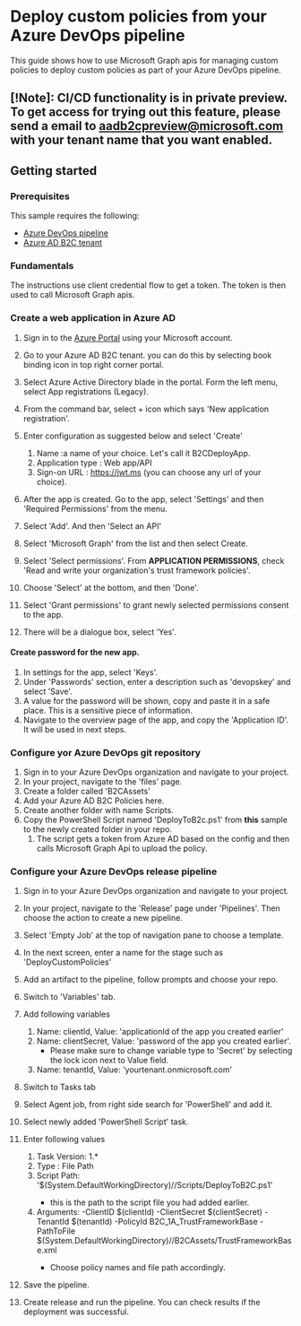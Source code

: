 # Deploy custom policies from your Azure DevOps pipeline

This guide shows how to use Microsoft Graph apis for managing custom policies to deploy custom policies as part of your Azure DevOps pipeline. 

## [!Note]: CI/CD functionality is in private preview. To get access for trying out this feature, please send a email to aadb2cpreview@microsoft.com with your tenant name that you want enabled. </Warning>


## Getting started

### Prerequisites

This sample requires the following:

* [Azure DevOps pipeline](https://azure.microsoft.com/en-us/services/devops/pipelines/)
* [Azure AD B2C tenant](https://docs.microsoft.com/en-us/azure/active-directory-b2c/active-directory-b2c-get-started)


### Fundamentals 
The instructions use client credential flow to get a token. The token is then used to call Microsoft Graph apis.


### Create a web application in Azure AD
1. Sign in to the [Azure Portal](https://portal.azure.com/) using your Microsoft account.
1. Go to your Azure AD B2C tenant. you can do this by selecting book binding icon in top right corner portal.
1. Select Azure Active Directory blade in the portal. Form the left menu, select App registrations (Legacy). 
1. From the command bar, select + icon which says 'New application registration'.
1. Enter configuration as suggested below and select 'Create'
    1. Name :a name of your choice. Let's call it B2CDeployApp.
    1. Application type : Web app/API
    1. Sign-on URL : https://jwt.ms (you can choose any url of your choice).

1. After the app is created. Go to the app, select 'Settings' and then 'Required Permissions' from the menu.
1. Select 'Add'. And then 'Select an API' 
1. Select 'Microsoft Graph' from the list and then select Create.
1. Select 'Select permissions'. From **APPLICATION PERMISSIONS**, check 'Read and write your organization's trust framework policies'. 
1. Choose 'Select' at the bottom, and then 'Done'.
1. Select 'Grant permissions' to grant newly selected permissions consent to the app. 
1. There will be a dialogue box, select 'Yes'. 

####  Create password for the new app.
1. In settings for the app, select 'Keys'.
1. Under 'Passwords' section, enter a description such as 'devopskey' and select 'Save'. 
1. A value for the password will be shown, copy and paste it in a safe place. This is a sensitive piece of information.  
1. Navigate to the overview page of the app, and copy the 'Application ID'. It will be used in next steps.

### Configure yor Azure DevOps git repository
1. Sign in to your Azure DevOps organization and navigate to your project.
1. In your project, navigate to the 'files' page. 
1. Create a folder called 'B2CAssets'
1. Add your Azure AD B2C Policies here. 
1. Create another folder with name Scripts. 
1. Copy the PowerShell Script named 'DeployToB2c.ps1' from **this** sample to the newly created folder in your repo.
    1. The script gets a token from Azure AD based on the config and then calls Microsoft Graph Api to upload the policy.

### Configure your Azure DevOps release pipeline
1. Sign in to your Azure DevOps organization and navigate to your project.
1. In your project, navigate to the 'Release' page under 'Pipelines'. Then choose the action to create a new pipeline.
1. Select 'Empty Job' at the top of navigation pane to choose a template.
1. In the next screen, enter a name for the stage such as 'DeployCustomPolicies'
1. Add an artifact to the pipeline, follow prompts and choose your repo.
1. Switch to 'Variables' tab.
1. Add following variables
    1. Name: clientId, Value: 'applicationId of the app you created earlier'
    1. Name: clientSecret, Value: 'password of the app you created earlier'. 
        - Please make sure to change variable type to 'Secret' by selecting the lock icon next to Value field. 
    1. Name: tenantId, Value: 'yourtenant.onmicrosoft.com'
    
1. Switch to Tasks tab
1. Select Agent job, from right side search for 'PowerShell' and add it. 
1. Select newly added 'PowerShell Script' task.
1. Enter following values 
    1. Task Version: 1.*
    1. Type : File Path
    1. Script Path: '$(System.DefaultWorkingDirectory)/<yourartifactname>/Scripts/DeployToB2C.ps1'
        - this is the path to the script file you had added earlier. 
    1. Arguments: -ClientID $(clientId) -ClientSecret $(clientSecret) -TenantId $(tenantId) -PolicyId B2C_1A_TrustFrameworkBase -PathToFile $(System.DefaultWorkingDirectory)/<yourartifactname>/B2CAssets/TrustFrameworkBase.xml
        - Choose policy names and file path accordingly. 
1. Save the pipeline. 
1. Create release and run the pipeline. You can check results if the deployment was successful. 

